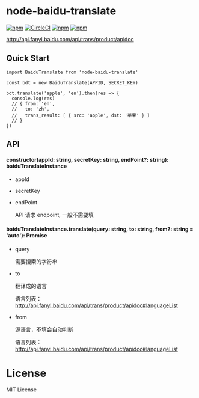 # node-baidu-translate


[![npm](https://img.shields.io/npm/v/node-baidu-translate.svg)](https://www.npmjs.com/package/node-baidu-translate)
[![CircleCI](https://circleci.com/gh/djyde/node-baidu-translate.svg?style=shield&circle-token=37ed1fffe909906d96ac853adfc296f909bc319c)](https://circleci.com/gh/djyde/node-baidu-translate/tree/master)
[![npm](https://img.shields.io/npm/dt/node-baidu-translate.svg)](https://www.npmjs.com/package/node-baidu-translate)
[![npm](https://img.shields.io/npm/l/node-baidu-translate.svg)](https://www.npmjs.com/package/node-baidu-translate)


http://api.fanyi.baidu.com/api/trans/product/apidoc

## Quick Start

```javascript37ed1fffe909906d96ac853adfc296f909bc319c
import BaiduTranslate from 'node-baidu-translate'

const bdt = new BaiduTranslate(APPID, SECRET_KEY)

bdt.translate('apple', 'en').then(res => {
  console.log(res)
  // { from: 'en',
  //   to: 'zh',
  //   trans_result: [ { src: 'apple', dst: '苹果' } ] 
  // }
})
```

## API

#### constructor(appId: string, secretKey: string, endPoint?: string): baiduTranslateInstance

- appId
- secretKey
- endPoint

  API 请求 endpoint, 一般不需要填

#### baiduTranslateInstance.translate(query: string, to: string, from?: string = 'auto'): Promise

- query

  需要搜索的字符串

- to

  翻译成的语言

  语言列表：http://api.fanyi.baidu.com/api/trans/product/apidoc#languageList

- from

  源语言，不填会自动判断

  语言列表：http://api.fanyi.baidu.com/api/trans/product/apidoc#languageList

# License

MIT License
